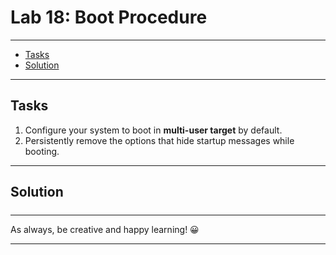 
# Lab 18: Boot Procedure

---

- [Tasks](#tasks)
- [Solution](#solution)

----

## Tasks

1. Configure your system to boot in **multi-user target** by default.
2. Persistently remove the options that hide startup messages while booting.

----

## Solution


##### 

----

As always, be creative and happy learning! 😀

----

